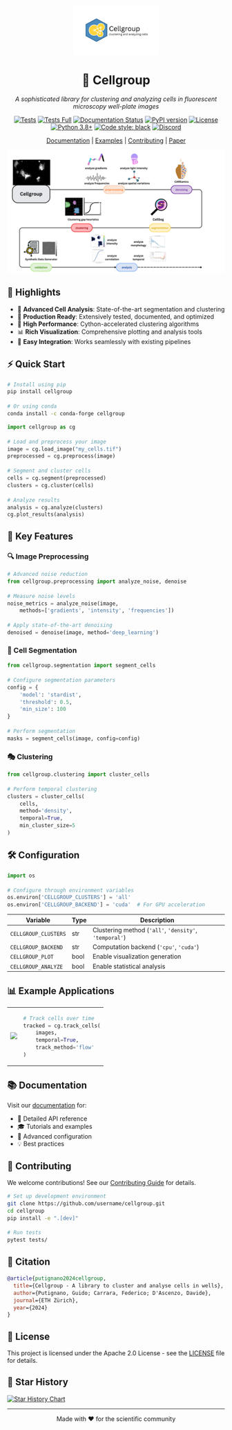 <div align="center">

  <img src="resources/Cellgrouplogotitle.png" alt="Cellgroup Logo with Title" width="200"/>


# 🔬 Cellgroup

*A sophisticated library for clustering and analyzing cells in fluorescent microscopy well-plate images*

[![Tests](https://github.com/username/cellgroup/actions/workflows/test_pr.yml/badge.svg)](https://github.com/username/cellgroup/actions/workflows/test_pr.yml)
[![Tests Full](https://github.com/username/cellgroup/actions/workflows/test_full.yml/badge.svg)](https://github.com/username/cellgroup/actions/workflows/test_full.yml)
[![Documentation Status](https://readthedocs.org/projects/cellgroup/badge/?version=latest)](https://cellgroup.readthedocs.io/en/latest/?badge=latest)
[![PyPI version](https://badge.fury.io/py/cellgroup.svg)](https://badge.fury.io/py/cellgroup)
[![License](https://img.shields.io/badge/License-Apache_2.0-blue.svg)](LICENSE)
[![Python 3.8+](https://img.shields.io/badge/python-3.8+-blue.svg)](https://www.python.org/downloads/release/python-380/)
[![Code style: black](https://img.shields.io/badge/code%20style-black-000000.svg)](https://github.com/psf/black)
[![Discord](https://img.shields.io/badge/chat-on%20discord-7289da?logo=discord)](https://discord.gg/ZZXaHer4)

[Documentation](https://cellgroup.readthedocs.io/) |
[Examples](examples/) |
[Contributing](CONTRIBUTING.md) |
[Paper](https://arxiv.org/abs/...)

</div>

![Cellgroup Overview](resources/Cellgroup.png)

## 🌟 Highlights

- 🧬 **Advanced Cell Analysis**: State-of-the-art segmentation and clustering
- 🔧 **Production Ready**: Extensively tested, documented, and optimized
- 🚀 **High Performance**: Cython-accelerated clustering algorithms
- 📊 **Rich Visualization**: Comprehensive plotting and analysis tools
- 🤝 **Easy Integration**: Works seamlessly with existing pipelines

## ⚡️ Quick Start

```bash
# Install using pip
pip install cellgroup

# Or using conda
conda install -c conda-forge cellgroup
```

```python
import cellgroup as cg

# Load and preprocess your image
image = cg.load_image("my_cells.tif")
preprocessed = cg.preprocess(image)

# Segment and cluster cells
cells = cg.segment(preprocessed)
clusters = cg.cluster(cells)

# Analyze results
analysis = cg.analyze(clusters)
cg.plot_results(analysis)
```

## 🎯 Key Features

### 🔍 Image Preprocessing
```python
# Advanced noise reduction
from cellgroup.preprocessing import analyze_noise, denoise

# Measure noise levels
noise_metrics = analyze_noise(image, 
    methods=['gradients', 'intensity', 'frequencies'])

# Apply state-of-the-art denoising
denoised = denoise(image, method='deep_learning')
```

### 🧩 Cell Segmentation
```python
from cellgroup.segmentation import segment_cells

# Configure segmentation parameters
config = {
    'model': 'stardist',
    'threshold': 0.5,
    'min_size': 100
}

# Perform segmentation
masks = segment_cells(image, config=config)
```

### 🎭 Clustering
```python
from cellgroup.clustering import cluster_cells

# Perform temporal clustering
clusters = cluster_cells(
    cells,
    method='density',
    temporal=True,
    min_cluster_size=5
)
```

## 🛠 Configuration

```python
import os

# Configure through environment variables
os.environ['CELLGROUP_CLUSTERS'] = 'all'
os.environ['CELLGROUP_BACKEND'] = 'cuda'  # For GPU acceleration
```

| Variable | Type | Description |
|----------|------|-------------|
| `CELLGROUP_CLUSTERS` | str | Clustering method (`'all'`, `'density'`, `'temporal'`) |
| `CELLGROUP_BACKEND` | str | Computation backend (`'cpu'`, `'cuda'`) |
| `CELLGROUP_PLOT` | bool | Enable visualization generation |
| `CELLGROUP_ANALYZE` | bool | Enable statistical analysis |

## 📊 Example Applications

<table>
<tr>
<td>
<img src="docs/images/cell_tracking.gif" width="200"/>
</td>
<td>

```python
# Track cells over time
tracked = cg.track_cells(
    images,
    temporal=True,
    track_method='flow'
)
```

</td>
</tr>
</table>

## 📚 Documentation

Visit our [documentation](https://cellgroup.readthedocs.io/) for:
- 📖 Detailed API reference
- 🎓 Tutorials and examples
- 🔧 Advanced configuration
- 💡 Best practices

## 🤝 Contributing

We welcome contributions! See our [Contributing Guide](CONTRIBUTING.md) for details.

```bash
# Set up development environment
git clone https://github.com/username/cellgroup.git
cd cellgroup
pip install -e ".[dev]"

# Run tests
pytest tests/
```

## 📜 Citation

```bibtex
@article{putignano2024cellgroup,
  title={Cellgroup - A library to cluster and analyse cells in wells},
  author={Putignano, Guido; Carrara, Federico; D'Ascenzo, Davide},
  journal={ETH Zürich},
  year={2024}
}
```

## 📄 License

This project is licensed under the Apache 2.0 License - see the [LICENSE](LICENSE) file for details.

## 🌟 Star History

[![Star History Chart](https://api.star-history.com/svg?repos=username/cellgroup&type=Date)](https://star-history.com/#username/cellgroup&Date)

---

<div align="center">
Made with ❤️ for the scientific community
</div>